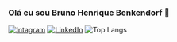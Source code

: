 ### Olá eu sou Bruno Henrique Benkendorf 👾
[![Intagram](https://img.shields.io/badge/Instagram-E4405F?style=for-the-badge&logo=instagram&logoColor=white)](https://www.instagram.com/bruno_benkas/)
[![LinkedIn](https://img.shields.io/badge/LinkedIn-0077B5?style=for-the-badge&logo=linkedin&logoColor=white)](https://www.linkedin.com/in/bruno-benkendorf-892836267/)
![Top Langs](https://github-readme-stats.vercel.app/api/top-langs/?username=BrunoBenkendorf&hide_progress=true)
<!--
**BrunoBenkendorf/BrunoBenkendorf** is a ✨ _special_ ✨ repository because its `README.md` (this file) appears on your GitHub profile.

Here are some ideas to get you started:

- 🔭 I’m currently working on ...
- 🌱 I’m currently learning ...
- 👯 I’m looking to collaborate on ...
- 🤔 I’m looking for help with ...
- 💬 Ask me about ...
- 📫 How to reach me: ...
- 😄 Pronouns: ...
- ⚡ Fun fact: ...
-->
